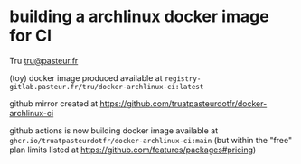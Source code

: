 # building a archlinux docker image for CI

Tru <tru@pasteur.fr>

(toy) docker image produced available at `registry-gitlab.pasteur.fr/tru/docker-archlinux-ci:latest`

github mirror created at https://github.com/truatpasteurdotfr/docker-archlinux-ci

github actions is now building docker image available at `ghcr.io/truatpasteurdotfr/docker-archlinux-ci:main`
(but within the "free" plan limits listed at https://github.com/features/packages#pricing)
